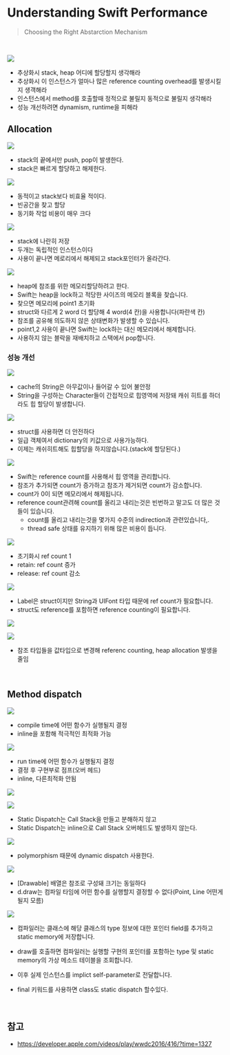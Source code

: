 # Understanding Swift Performance
> Choosing the Right Abstarction Mechanism

<br> 

![](https://velog.velcdn.com/images/qnm83/post/ce4e413a-8b7b-451f-81c4-44e4cc4a9d7b/image.png)

- 추상화시 stack, heap 어디에 할당할지 생각해라
- 추상화시 이 인스턴스가 얼마나 많은 reference counting overhead를 발생시킬지 생객해라
- 인스턴스에서 method를 호출할때 정적으로 불릴지 동적으로 불릴지 생각해라
- 성능 개선하려면 dynamism, runtime을 피해라

## Allocation


![](https://velog.velcdn.com/images/qnm83/post/122f88f6-85c2-4473-b61a-63510e3295f0/image.png)

- stack의 끝에서만 push, pop이 발생한다.
- stack은 빠르게 할당하고 해제한다.


![](https://velog.velcdn.com/images/qnm83/post/61cc204e-0fea-4aaa-8657-714f38e74f4c/image.png)

- 동적이고 stack보다 비효율 적이다.
- 빈공간을 찾고 할당
- 동기화 작업 비용이 매우 크다 


![](https://velog.velcdn.com/images/qnm83/post/6a44dfc4-9cf2-4616-83ba-84988402df31/image.png)

- stack에 나란히 저장
- 두개는 독립적인 인스턴스이다
- 사용이 끝나면 메로리에서 해제되고 stack포인터가 올라간다.

![](https://velog.velcdn.com/images/qnm83/post/b3e3a01a-55c7-44bb-8b38-4886d399a929/image.png)

- heap에 참조를 위한 메모리할당하려고 한다.
- Swift는 heap을 lock하고 적당한 사이즈의 메모리 블록을 찾습니다.
- 찾으면 메모리에 point1 초기화 
- struct와 다르게 2 word 더 할당해 4 word(4 칸)을 사용합니다(파란색 칸)
- 참조를 공유해 의도하지 않은 상태변화가 발생할 수 있습니다.
- point1,2 사용이 끝나면 Swift는 lock하는 대신 메모리에서 해제합니다.
- 사용하지 않는 블락을 재배치하고 스택에서 pop합니다.


### 성능 개선

![](https://velog.velcdn.com/images/qnm83/post/636f76a5-7452-4809-81b5-db672b3fd25e/image.png)


- cache의 String은 아무값이나 들어갈 수 있어 불안정
- String을 구성하는 Character들이 간접적으로 힙영역에 저장돼 캐쉬 히트를 하더라도 힙 할당이 발생합니다.

![](https://velog.velcdn.com/images/qnm83/post/b18f52c0-ab8c-43b0-9ed9-5c1926495f1b/image.png)

- struct를 사용하면 더 안전하다
- 일급 객체여서 dictionary의 키값으로 사용가능하다.
- 이제는 캐쉬히트해도 힙할당을 하지않습니다.(stack에 할당된다.)

![](https://velog.velcdn.com/images/qnm83/post/1e7f795e-0eca-46af-bc36-0b68f7b8b464/image.png)

- Swift는 reference count를 사용해서 힙 영역을 관리합니다.
- 참조가 추가되면 count가 증가하고 참조가 제거되면 count가 감소합니다.
- count가 0이 되면 메모리에서 해제됩니다.
- reference count관려해 count를 올리고 내리는것은 빈번하고 말고도 더 많은 것들이 있습니다. 
  - count를 올리고 내리는것을 몇가지 수준의 indirection과 관련있습니다,.
  - thread safe 상태를 유지하기 위해 많은 비용이 듭니다.
  
  
![](https://velog.velcdn.com/images/qnm83/post/cfe7b35e-8cd2-42ab-a14b-f382b331f78c/image.png)

- 초기화시 ref count 1
- retain: ref count 증가
- release: ref count 감소

![](https://velog.velcdn.com/images/qnm83/post/34761a52-7efe-412e-8e0b-a356eef51de5/image.png)

- Label은 struct이지만 String과 UIFont 타입 때문에 ref count가 필요합니다.
- struct도 reference를 포함하면 reference counting이 필요합니다. 

![](https://velog.velcdn.com/images/qnm83/post/77effbad-82a2-4401-bf42-ce89af541a82/image.png)

![](https://velog.velcdn.com/images/qnm83/post/fed1260e-5761-4bce-ba15-2533e53ce62f/image.png)

- 참조 타입들을 값타입으로 변경해 referenc counting, heap allocation 발생을 줄임

<br>

## Method dispatch

![](https://velog.velcdn.com/images/qnm83/post/8aea7545-dd68-4253-aebe-52afc78e3a31/image.png)

- compile time에 어떤 함수가 실행될지 결정
- inline을 포함해 적극적인 최적화 가능

![](https://velog.velcdn.com/images/qnm83/post/feea1c6d-7607-4530-91d4-88bc1913d0c4/image.png)

- run time에 어떤 함수가 실행될지 결정
- 결정 후 구현부로 점프(오버 헤드)
- inline, 다른최적화 안됨

![](https://velog.velcdn.com/images/qnm83/post/c241d71e-2a83-4a75-a2e2-287138de32f6/image.png)

![](https://velog.velcdn.com/images/qnm83/post/cd7af33a-d509-47ac-8e0c-27e142bfae04/image.png)

- Static Dispatch는 Call Stack을 만들고 분해하지 않고
- Static Dispatch는 inline으로 Call Stack 오버헤드도 발생하지 않는다.

![](https://velog.velcdn.com/images/qnm83/post/ac27deeb-3be2-4947-a10d-e8385aac1a13/image.png)

- polymorphism 때문에 dynamic dispatch 사용한다.

![](https://velog.velcdn.com/images/qnm83/post/35d613c2-b9df-4379-a419-3653009b9d40/image.png)

- [Drawable] 배열은 참조로 구성돼 크기는 동일하다  
- d.draw는 컴파일 타임에 어떤 함수를 실행할지 결정할 수 없다(Point, Line 어떤게 될지 모름)

![](https://velog.velcdn.com/images/qnm83/post/63bbce61-b708-4ff0-b12c-02f1a2ab296a/image.png)

- 컴파일러는 클래스에 해당 클래스의 type 정보에 대한 포인터 field를 추가하고 static memory에 저장합니다.
- draw를 호출하면 컴파일러는 실행할 구현의 포인터를 포함하는 type 및 static memory의 가상 메소드 테이블을 조회합니다.
- 이후 실제 인스턴스를 implict self-parameter로 전달합니다.


- final 키워드를 사용하면 class도 static dispatch 할수있다.

<br>

## 참고

- https://developer.apple.com/videos/play/wwdc2016/416/?time=1327